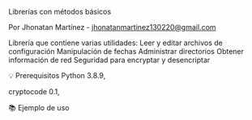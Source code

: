 Librerías con métodos básicos

Por Jhonatan Martínez - jhonatanmartinez130220@gmail.com

Librería que contiene varias utilidades:
Leer y editar archivos de configuración
Manipulación de fechas
Administrar directorios
Obtener información de red
Seguridad para encryptar y desencriptar

💡 Prerequisitos
Python 3.8.9,

cryptocode 0.1,


📚 Ejemplo de uso
